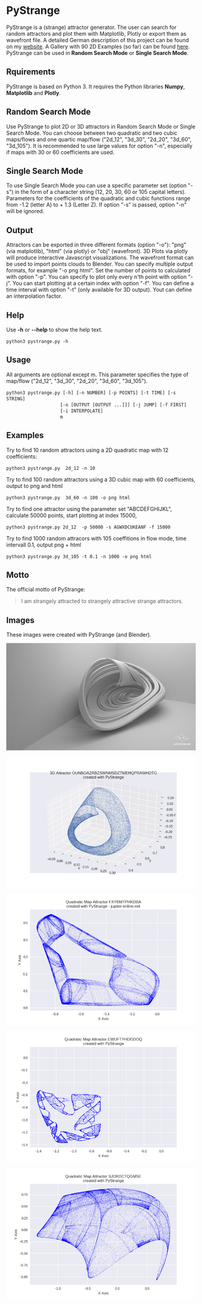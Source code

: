 # PyStrange
PyStrange is a (strange) attractor generator. The user can search for random attractors and plot them with Matplotlib, Plotly or export them as wavefront file. A detailed German description of this project can be found on my [website](http://jupiter-online.net/projekt-pystrange/). A Gallery with 90 2D Examples (so far) can be found [here](http://pystrange.jupiter-online.net/). PyStrange can be used in **Random Search Mode** or **Single Search Mode**.
## Rquirements
PyStrange is based on Python 3. It requires the Python libraries **Numpy**, **Matplotlib** and **Plotly**.
## Random Search Mode
Use PyStrange to plot 2D or 3D attractors in Random Search
Mode or Single Search Mode. You can choose between two quadratic
and two cubic maps/flows and one quartic map/flow ("2d_12", "3d_30", "2d_20", "3d_60", "3d_105").
It is recommended to use large values for option "-n", especially
if maps with 30 or 60 coefficients are used.
## Single Search Mode
To use Single Search Mode you can use a specific parameter set (option "-s") in the form
of a character string (12, 20, 30, 60 or 105 capital letters).
Parameters for the coefficients of the quadratic and cubic functions
range from -1.2 (letter A) to + 1.3 (Letter Z).
If option "-s" is passed, option "-n" will be ignored.
## Output
Attractors can be exported in three different formats (option "-o"):
"png" (via matplotlib), "html" (via plotly) or "obj" (wavefront).
3D Plots via plotly will produce interactive Javascript visualizations.
The wavefront format can be used to import points clouds to Blender.
You can specify multiple output formats, for example "-o png html".
Set the number of points to calculated with option "-p".
You can specify to plot only every n'th point with option "-j".
You can start plotting at a certain index with option "-f".
You can define a time interval with option "-t" (only available for 3D output).
Yout can define an interpolation factor.
## Help
Use **-h** or **--help** to show the help text.
```
python3 pystrange.py -h
```
## Usage
All arguments are optional except m. This parameter specifies the type of map/flow ("2d_12", "3d_30", "2d_20", "3d_60", "3d_105").
```
python3 pystrange.py [-h] [-n NUMBER] [-p POINTS] [-t TIME] [-s STRING]
                    [-o [OUTPUT [OUTPUT ...]]] [-j JUMP] [-f FIRST]
                    [-i INTERPOLATE]
                    m
```
## Examples
Try to find 10 random attractors using a 2D quadratic map with 12 coefficients:
```
python3 pystrange.py  2d_12 -n 10
```
Try to find 100 random attractors using a 3D cubic map with 60 coefficients, output to png and html
```
python3 pystrange.py  3d_60 -n 100 -o png html
```
Try to find one attractor using the parameter set "ABCDEFGHIJKL", calculate 50000 points, start plotting at index 15000,
```
python3 pystrange.py 2d_12  -p 50000 -s AGWXDCUKEANF -f 15000
```
Try to find 1000 random attracors with 105 coeffitions in flow mode, time intervall 0.1, output png + html
```
python3 pystrange.py 3d_105 -t 0.1 -n 1000 -o png html
```
## Motto
The official motto of PyStrange:
>I am strangely attracted to strangely attractive strange attractors.
## Images
These images were created with PyStrange (and Blender).

![Attractor](https://github.com/jupiter-online/PyStrange/blob/master/images/Seltsamer%20Attraktor%202.jpg "3D Attractor")

![Attractor](https://github.com/jupiter-online/PyStrange/blob/master/images/3D%20Attractor%20OUNBOAZRBZSWNMSDZTMEHQPRAWHDTG%2050000%20Vertices.png "Quadratic Map Attractor FXYBMTPHKDBA")

![Attractor](https://github.com/jupiter-online/PyStrange/blob/master/images/Quadratic%20Map%20Attractor%20FXYBMTPHKDBA.png "Quadratic Map Attractor FXYBMTPHKDBA")

![Attractor](https://github.com/jupiter-online/PyStrange/blob/master/images/Quadratic%20Map%20Attractor%20EWUFTYHDGDOQ.png "Quadratic Map Attractor EWUFTYHDGDOQ")

![Attractor](https://github.com/jupiter-online/PyStrange/blob/master/images/Quadratic%20Map%20Attractor%20SJDRDCTQGMSE.png "Quadratic Map Attractor SJDRDCTQGMSE")


